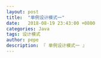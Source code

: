 ```yaml
---
layout: post
title:  "单例设计模式一"
date:   2018-08-19 23:43:00 +0800
categories: Java
tags: 设计模式
author: pepe
description: 『 单例设计模式一 』
---
```

